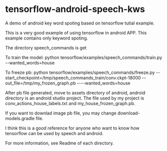 # tensorflow-android-speech-kws
A demo of android key word spoting based on tensorflow tutial example.

This is a very good example of using tensorflow in android APP. This example contains only keyword spoting.

The directory speech_commands  is get

To train the model:
python tensorflow/examples/speech_commands/train.py --wanted_words=house


To freeze pb:
python tensorflow/examples/speech_commands/freeze.py --start_checkpoint=/tmp/speech_commands_train/conv.ckpt-18000 --out_file=/tmp/my_frozen_graph.pb ----wanted_words=house

After pb file generated, move to assets directory of android, android directory is an android studio project. The file used by my project is conv_actions_house_labels.txt and my_house_frozen_graph.pb.

If you want to downlad image pb file, you may change download-models.gradle file.

I think this is a good reference for anyone who want to know how tensorflow can be used by speech and android.

For more information, see Readme of each directory.
